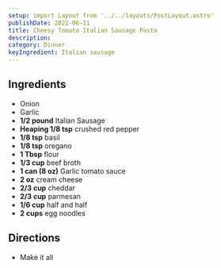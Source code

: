 ```yaml
---
setup: import Layout from '../../layouts/PostLayout.astro'
publishDate: 2022-06-11
title: Cheesy Tomato Italian Sausage Pasta
description:
category: Dinner
keyIngredient: Italian sausage
---
```


## Ingredients
- Onion
- Garlic
- **1/2 pound** Italian Sausage
- **Heaping 1/8 tsp** crushed red pepper
- **1/8 tsp** basil
- **1/8 tsp** oregano
- **1 Tbsp** flour
- **1/3 cup** beef broth
- **1 can (8 oz)** Garlic tomato sauce
- **2 oz** cream cheese
- **2/3 cup** cheddar
- **2/3 cup** parmesan
- **1/6 cup** half and half
- **2 cups** egg noodles

## Directions
- Make it all
